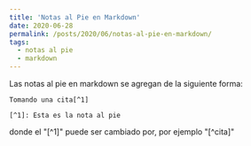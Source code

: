 ```yaml
---
title: 'Notas al Pie en Markdown'
date: 2020-06-28
permalink: /posts/2020/06/notas-al-pie-en-markdown/
tags:
  - notas al pie
  - markdown
---
```


Las notas al pie en markdown se agregan de la siguiente forma:

~~~
Tomando una cita[^1]

[^1]: Esta es la nota al pie
~~~

donde el "[^1]" puede ser cambiado por, por ejemplo "[^cita]"
